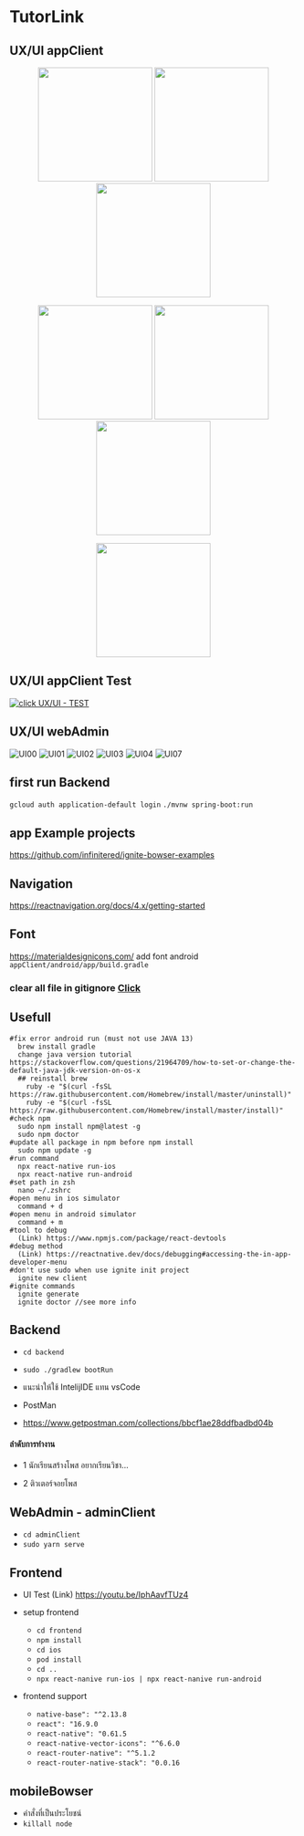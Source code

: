 # TutorLink

## UX/UI appClient

<p align="center"><img width="200" src="/markdown/app/TutorLink-UI001.png" /> <img width="200" src="/markdown/app/TutorLink-UI002.png" /> <img width="200" src="/markdown/app/TutorLink-UI003.png" /></p>

<p align="center"><img width="200" src="/markdown/app/TutorLink-UI05.png" /> <img width="200" src="/markdown/app/TutorLink-UI03.png" /> <img width="200" src="/markdown/app/TutorLink-UI04.png" /></p>

<p align="center"><img width="200" src="/markdown/app/TutorLink-UI02.png" /> </p>

## UX/UI appClient Test

[![click UX/UI - TEST](/markdown/app/click-youtube.png)](https://www.youtube.com/watch?v=IphAavfTUz4 "click UX/UI - TEST")

## UX/UI webAdmin

![UI00](/markdown/web/UI00.png) 
![UI01](/markdown/web/UI01.png) 
![UI02](/markdown/web/UI02.png) 
![UI03](/markdown/web/UI03.png) 
![UI04](/markdown/web/UI04.png) 
![UI07](/markdown/web/UI07.png) 

## first run Backend
  `gcloud auth application-default login`
  `./mvnw spring-boot:run`
## app Example projects
  https://github.com/infinitered/ignite-bowser-examples
## Navigation
  https://reactnavigation.org/docs/4.x/getting-started
## Font
  https://materialdesignicons.com/
  add font android
  `appClient/android/app/build.gradle`
### clear all file in gitignore [Click](https://stackoverflow.com/questions/13541615/how-to-remove-files-that-are-listed-in-the-gitignore-but-still-on-the-repositor)
## Usefull
    
    #fix error android run (must not use JAVA 13)
      brew install gradle
      change java version tutorial https://stackoverflow.com/questions/21964709/how-to-set-or-change-the-default-java-jdk-version-on-os-x
      ## reinstall brew
        ruby -e "$(curl -fsSL https://raw.githubusercontent.com/Homebrew/install/master/uninstall)"
        ruby -e "$(curl -fsSL https://raw.githubusercontent.com/Homebrew/install/master/install)"
    #check npm
      sudo npm install npm@latest -g 
      sudo npm doctor
    #update all package in npm before npm install
      sudo npm update -g
    #run command
      npx react-native run-ios
      npx react-native run-android
    #set path in zsh
      nano ~/.zshrc
    #open menu in ios simulator
      command + d
    #open menu in android simulator
      command + m
    #tool to debug 
      (Link) https://www.npmjs.com/package/react-devtools
    #debug method 
      (Link) https://reactnative.dev/docs/debugging#accessing-the-in-app-developer-menu
    #don't use sudo when use ignite init project
      ignite new client
    #ignite commands
      ignite generate 
      ignite doctor //see more info
## Backend
- `cd backend`
- `sudo ./gradlew bootRun`
- แนะนำให้ใช้ IntelijIDE แทน vsCode

- PostMan

 - https://www.getpostman.com/collections/bbcf1ae28ddfbadbd04b

#### ลำดับการทำงาน

- 1 นักเรียนสร้างโพส อยากเรียนวิชา...

- 2 ติวเตอร์จอยโพส 

## WebAdmin - adminClient 
- `cd adminClient`
- `sudo yarn serve`
 

 ## Frontend
 
 * UI Test
   (Link) https://youtu.be/IphAavfTUz4
 
 * setup frontend
 
   - `cd frontend`
   - `npm install`
   - `cd ios`
   - `pod install`
   - `cd ..`
   - `npx react-nanive run-ios | npx react-nanive run-android`
 
 * frontend support
 
   - `native-base": "^2.13.8`
   - `react": "16.9.0`
   - `react-native": "0.61.5`
   - `react-native-vector-icons": "^6.6.0`
   - `react-router-native": "^5.1.2`
   - `react-router-native-stack": "0.0.16`

## mobileBowser
  - คำสั่งที่เป็นประโยชน์
  - `killall node` 
